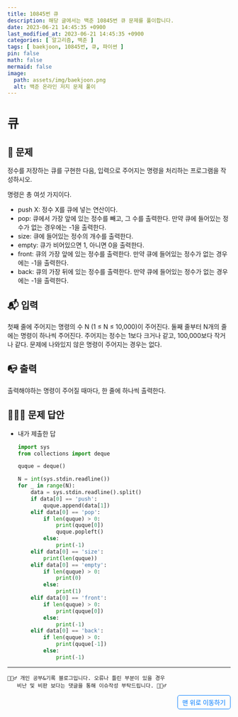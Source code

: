 ```yaml
---
title: 10845번 큐
description: 해당 글에서는 백준 10845번 큐 문제를 풀이합니다.
date: 2023-06-21 14:45:35 +0900
last_modified_at: 2023-06-21 14:45:35 +0900
categories: [ 알고리즘, 백준 ]
tags: [ baekjoon, 10845번, 큐, 파이썬 ]
pin: false
math: false
mermaid: false
image:
  path: assets/img/baekjoon.png
  alt: 백준 온라인 저지 문제 풀이
---
```

    
# 큐
## 📃 문제
정수를 저장하는 큐를 구현한 다음, 입력으로 주어지는 명령을 처리하는 프로그램을 작성하시오.

명령은 총 여섯 가지이다.

- push X: 정수 X를 큐에 넣는 연산이다.
- pop: 큐에서 가장 앞에 있는 정수를 빼고, 그 수를 출력한다. 만약 큐에 들어있는 정수가 없는 경우에는 -1을 출력한다.
- size: 큐에 들어있는 정수의 개수를 출력한다.
- empty: 큐가 비어있으면 1, 아니면 0을 출력한다.
- front: 큐의 가장 앞에 있는 정수를 출력한다. 만약 큐에 들어있는 정수가 없는 경우에는 -1을 출력한다.
- back: 큐의 가장 뒤에 있는 정수를 출력한다. 만약 큐에 들어있는 정수가 없는 경우에는 -1을 출력한다.

## 📬 입력
첫째 줄에 주어지는 명령의 수 N (1 ≤ N ≤ 10,000)이 주어진다. 둘째 줄부터 N개의 줄에는 명령이 하나씩 주어진다. 주어지는 정수는 1보다 크거나 같고, 100,000보다 작거나 같다. 문제에 나와있지 않은 명령이 주어지는 경우는 없다.

## 📭 출력
출력해야하는 명령이 주어질 때마다, 한 줄에 하나씩 출력한다.

## 🙆🏻‍♂️ 문제 답안

- 내가 제출한 답
    ```python
    import sys
    from collections import deque

    quque = deque()

    N = int(sys.stdin.readline())
    for _ in range(N):
        data = sys.stdin.readline().split()
        if data[0] == 'push':
            quque.append(data[1])
        elif data[0] == 'pop':
            if len(quque) > 0:
                print(quque[0])
                quque.popleft()
            else:
                print(-1)
        elif data[0] == 'size':
            print(len(quque))
        elif data[0] == 'empty':
            if len(quque) > 0:
                print(0)
            else:
                print(1)
        elif data[0] == 'front':
            if len(quque) > 0:
                print(quque[0])
            else:
                print(-1)
        elif data[0] == 'back':
            if len(quque) > 0:
                print(quque[-1])
            else:
                print(-1)
    ``` 

***

    🙋🏻‍♂️ 개인 공부&기록 블로그입니다. 오류나 틀린 부분이 있을 경우 
       비난 및 비판 보다는 댓글을 통해 이슈작성 부탁드립니다. 🙋🏻‍♂️

<a href="#" style="display: inline-block; padding: 5px 10px; color: #007bff; text-decoration: none; border: 0.5px solid #007bff; border-radius: 5px; float: right;">맨 위로 이동하기</a>